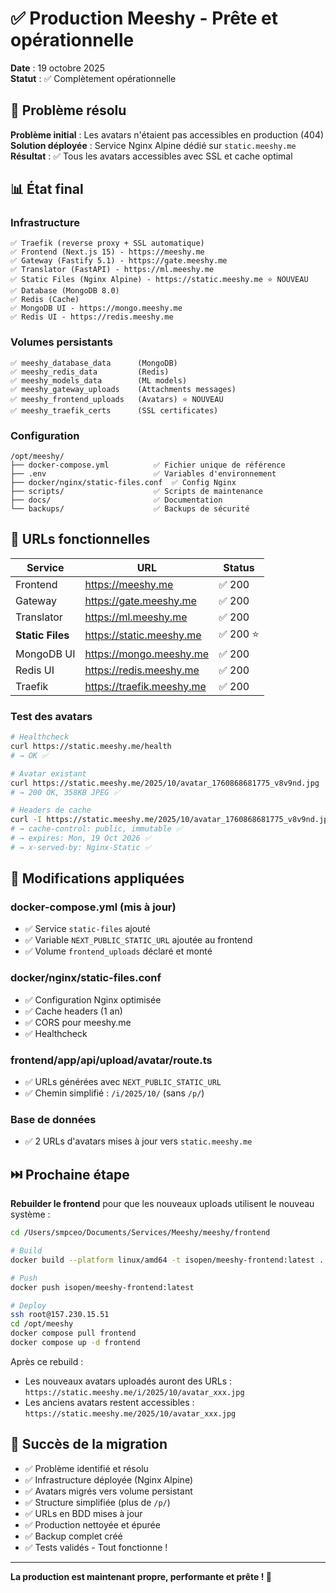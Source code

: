 # ✅ Production Meeshy - Prête et opérationnelle

**Date** : 19 octobre 2025  
**Statut** : ✅ Complètement opérationnelle

## 🎯 Problème résolu

**Problème initial** : Les avatars n'étaient pas accessibles en production (404)  
**Solution déployée** : Service Nginx Alpine dédié sur `static.meeshy.me`  
**Résultat** : ✅ Tous les avatars accessibles avec SSL et cache optimal

## 📊 État final

### Infrastructure
```
✅ Traefik (reverse proxy + SSL automatique)
✅ Frontend (Next.js 15) - https://meeshy.me
✅ Gateway (Fastify 5.1) - https://gate.meeshy.me
✅ Translator (FastAPI) - https://ml.meeshy.me
✅ Static Files (Nginx Alpine) - https://static.meeshy.me ⭐ NOUVEAU
✅ Database (MongoDB 8.0)
✅ Redis (Cache)
✅ MongoDB UI - https://mongo.meeshy.me
✅ Redis UI - https://redis.meeshy.me
```

### Volumes persistants
```
✅ meeshy_database_data      (MongoDB)
✅ meeshy_redis_data         (Redis)
✅ meeshy_models_data        (ML models)
✅ meeshy_gateway_uploads    (Attachments messages)
✅ meeshy_frontend_uploads   (Avatars) ⭐ NOUVEAU
✅ meeshy_traefik_certs      (SSL certificates)
```

### Configuration
```
/opt/meeshy/
├── docker-compose.yml          ✅ Fichier unique de référence
├── .env                        ✅ Variables d'environnement
├── docker/nginx/static-files.conf  ✅ Config Nginx
├── scripts/                    ✅ Scripts de maintenance
├── docs/                       ✅ Documentation
└── backups/                    ✅ Backups de sécurité
```

## 🔗 URLs fonctionnelles

| Service | URL | Status |
|---------|-----|--------|
| Frontend | https://meeshy.me | ✅ 200 |
| Gateway | https://gate.meeshy.me | ✅ 200 |
| Translator | https://ml.meeshy.me | ✅ 200 |
| **Static Files** | https://static.meeshy.me | ✅ 200 ⭐ |
| MongoDB UI | https://mongo.meeshy.me | ✅ 200 |
| Redis UI | https://redis.meeshy.me | ✅ 200 |
| Traefik | https://traefik.meeshy.me | ✅ 200 |

### Test des avatars

```bash
# Healthcheck
curl https://static.meeshy.me/health
# → OK ✅

# Avatar existant
curl https://static.meeshy.me/2025/10/avatar_1760868681775_v8v9nd.jpg
# → 200 OK, 358KB JPEG ✅

# Headers de cache
curl -I https://static.meeshy.me/2025/10/avatar_1760868681775_v8v9nd.jpg
# → cache-control: public, immutable ✅
# → expires: Mon, 19 Oct 2026 ✅
# → x-served-by: Nginx-Static ✅
```

## 📝 Modifications appliquées

### docker-compose.yml (mis à jour)
- ✅ Service `static-files` ajouté
- ✅ Variable `NEXT_PUBLIC_STATIC_URL` ajoutée au frontend
- ✅ Volume `frontend_uploads` déclaré et monté

### docker/nginx/static-files.conf
- ✅ Configuration Nginx optimisée
- ✅ Cache headers (1 an)
- ✅ CORS pour meeshy.me
- ✅ Healthcheck

### frontend/app/api/upload/avatar/route.ts
- ✅ URLs générées avec `NEXT_PUBLIC_STATIC_URL`
- ✅ Chemin simplifié : `/i/2025/10/` (sans `/p/`)

### Base de données
- ✅ 2 URLs d'avatars mises à jour vers `static.meeshy.me`

## ⏭️ Prochaine étape

**Rebuilder le frontend** pour que les nouveaux uploads utilisent le nouveau système :

```bash
cd /Users/smpceo/Documents/Services/Meeshy/meeshy/frontend

# Build
docker build --platform linux/amd64 -t isopen/meeshy-frontend:latest .

# Push
docker push isopen/meeshy-frontend:latest

# Deploy
ssh root@157.230.15.51
cd /opt/meeshy
docker compose pull frontend
docker compose up -d frontend
```

Après ce rebuild :
- Les nouveaux avatars uploadés auront des URLs : `https://static.meeshy.me/i/2025/10/avatar_xxx.jpg`
- Les anciens avatars restent accessibles : `https://static.meeshy.me/2025/10/avatar_xxx.jpg`

## 🎉 Succès de la migration

- ✅ Problème identifié et résolu
- ✅ Infrastructure déployée (Nginx Alpine)
- ✅ Avatars migrés vers volume persistant
- ✅ Structure simplifiée (plus de `/p/`)
- ✅ URLs en BDD mises à jour
- ✅ Production nettoyée et épurée
- ✅ Backup complet créé
- ✅ Tests validés - Tout fonctionne !

---

**La production est maintenant propre, performante et prête ! 🚀**

